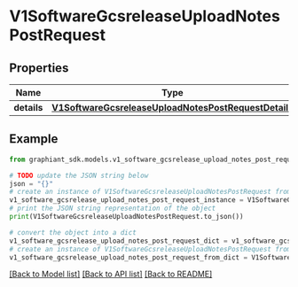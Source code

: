 # V1SoftwareGcsreleaseUploadNotesPostRequest


## Properties

Name | Type | Description | Notes
------------ | ------------- | ------------- | -------------
**details** | [**V1SoftwareGcsreleaseUploadNotesPostRequestDetails**](V1SoftwareGcsreleaseUploadNotesPostRequestDetails.md) |  | [optional] 

## Example

```python
from graphiant_sdk.models.v1_software_gcsrelease_upload_notes_post_request import V1SoftwareGcsreleaseUploadNotesPostRequest

# TODO update the JSON string below
json = "{}"
# create an instance of V1SoftwareGcsreleaseUploadNotesPostRequest from a JSON string
v1_software_gcsrelease_upload_notes_post_request_instance = V1SoftwareGcsreleaseUploadNotesPostRequest.from_json(json)
# print the JSON string representation of the object
print(V1SoftwareGcsreleaseUploadNotesPostRequest.to_json())

# convert the object into a dict
v1_software_gcsrelease_upload_notes_post_request_dict = v1_software_gcsrelease_upload_notes_post_request_instance.to_dict()
# create an instance of V1SoftwareGcsreleaseUploadNotesPostRequest from a dict
v1_software_gcsrelease_upload_notes_post_request_from_dict = V1SoftwareGcsreleaseUploadNotesPostRequest.from_dict(v1_software_gcsrelease_upload_notes_post_request_dict)
```
[[Back to Model list]](../README.md#documentation-for-models) [[Back to API list]](../README.md#documentation-for-api-endpoints) [[Back to README]](../README.md)


